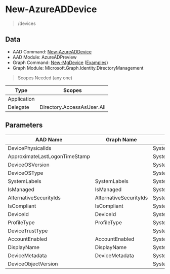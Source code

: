 # New-AzureADDevice

> /devices

## Data

+ AAD Command: [New-AzureADDevice](https://docs.microsoft.com/en-us/powershell/module/AzureADPreview/New-AzureADDevice)
+ AAD Module: AzureADPreview
+ Graph Command: [New-MgDevice](https://docs.microsoft.com/en-us/powershell/module/Microsoft.Graph.Identity.DirectoryManagement/New-MgDevice) ([Examples](https://github.com/orgs/msgraph/discussions?discussions_q=New-MgDevice))
+ Graph Module: Microsoft.Graph.Identity.DirectoryManagement

> Scopes Needed (any one)

|Type|Scopes|
|---|---|
|Application||
|Delegate|Directory.AccessAsUser.All|

## Parameters

|AAD Name|Graph Name|AAD Type|Graph Type|Infos|
|---|---|---|---|---|
|DevicePhysicalIds||System.Collections.Generic.List/System.String|||
|ApproximateLastLogonTimeStamp||System.Nullable/System.DateTime|||
|DeviceOSVersion||System.String|||
|DeviceOSType||System.String|||
|SystemLabels|SystemLabels|System.Collections.Generic.List/System.String|System.String[]||
|IsManaged|IsManaged|System.Nullable/System.Boolean|System.Management.Automation.SwitchParameter||
|AlternativeSecurityIds|AlternativeSecurityIds|System.Collections.Generic.List/Microsoft.Open.AzureAD.Model.AlternativeSecurityId|Microsoft.Graph.PowerShell.Models.IMicrosoftGraphAlternativeSecurityId[]||
|IsCompliant|IsCompliant|System.Nullable/System.Boolean|System.Management.Automation.SwitchParameter||
|DeviceId|DeviceId|System.String|System.String||
|ProfileType|ProfileType|System.String|System.String||
|DeviceTrustType||System.String|||
|AccountEnabled|AccountEnabled|System.Nullable/System.Boolean|System.Management.Automation.SwitchParameter||
|DisplayName|DisplayName|System.String|System.String||
|DeviceMetadata|DeviceMetadata|System.String|System.String||
|DeviceObjectVersion||System.Nullable/System.Int32|||

